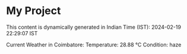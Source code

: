 # My Project

This content is dynamically generated in Indian Time (IST): 2024-02-19 22:29:07 IST


Current Weather in Coimbatore:
Temperature: 28.88 °C
Condition: haze
